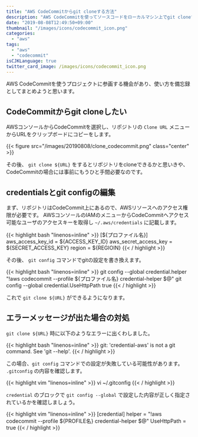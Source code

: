 ```yaml
---
title: "AWS CodeCommitからgit cloneする方法"
description: "AWS CodeCommitを使ってソースコードをローカルマシン上でgit cloneする方法を紹介します。加えて git: 'credential-aws' is not a git commandエラーへの対処法も記載します。"
date: "2019-08-08T12:49:50+09:00"
thumbnail: "/images/icons/codecommit_icon.png"
categories:
  - "aws"
tags:
  - "aws"
  - "codecommit"
isCJKLanguage: true
twitter_card_image: /images/icons/codecommit_icon.png
---
```


AWS CodeCommitを使うプロジェクトに参画する機会があり、使い方を備忘録としてまとめようと思います。

<!--adsense-->

## CodeCommitからgit cloneしたい

AWSコンソールからCodeCommitを選択し、リポジトリの `Clone URL` メニューからURLをクリップボードにコピーをします。

{{< figure src="/images/20190808/clone_codecommit.png" class="center" >}}

その後、 `git clone ${URL}` をするとリポジトリをcloneできるかと思いきや、CodeCommitの場合には事前にもうひと手間必要なのです。

## credentialsとgit configの編集

まず、リポジトリはCodeCommit上にあるので、AWSリソースへのアクセス権限が必要です。
AWSコンソールのIAMのメニューからCodeCommitへアクセス可能なユーザのアクセスキーを取得し `~/.aws/credentials` に記載します。

{{< highlight bash "linenos=inline" >}}
[${プロファイル名}]
aws_access_key_id = ${ACCESS_KEY_ID}
aws_secret_access_key = ${SECRET_ACCESS_KEY}
region = ${REGIOIN}
{{< / highlight >}}

その後、 `git config` コマンドでgitの設定を書き換えます。

{{< highlight bash "linenos=inline" >}}
git config --global credential.helper "!aws codecommit --profile ${プロファイル名} credential-helper $@"
git config --global credential.UseHttpPath true
{{< / highlight >}}

これで `git clone ${URL}` ができるようになります。

<!--adsense-->

## エラーメッセージが出た場合の対処

`git clone ${URL}` 時に以下のようなエラーに出くわしました。

{{< highlight bash "linenos=inline" >}}
git: 'credential-aws' is not a git command. See 'git --help'.
{{< / highlight >}}

この場合、`git config` コマンドでの設定が失敗している可能性があります。 `.gitconfig` の内容を確認します。

{{< highlight vim "linenos=inline" >}}
vi ~/.gitconfig
{{< / highlight >}}

`credential` のブロックで `git config --global` で設定した内容が正しく指定されているかを確認しましょう。

{{< highlight vim "linenos=inline" >}}
[credential]
	helper = "!aws codecommit --profile ${PROFILE名} credential-helper $@"
	UseHttpPath = true
{{< / highlight >}}

